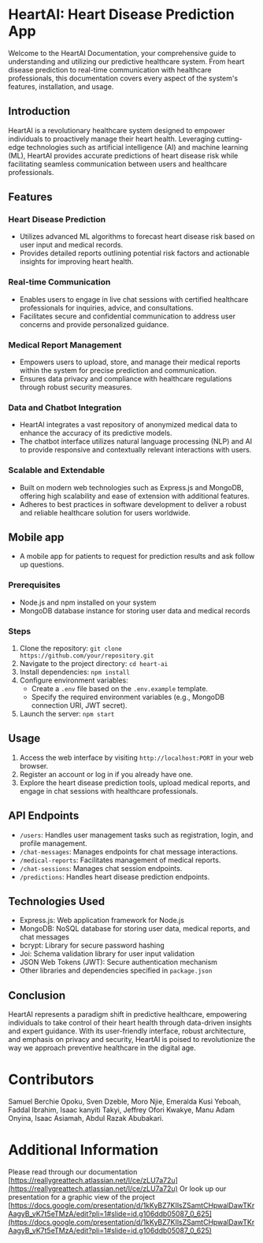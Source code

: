 # HeartAI: Heart Disease Prediction App 

Welcome to the HeartAI Documentation, your comprehensive guide to understanding and utilizing our predictive healthcare system. From heart disease prediction to real-time communication with healthcare professionals, this documentation covers every aspect of the system's features, installation, and usage.

## Introduction

HeartAI is a revolutionary healthcare system designed to empower individuals to proactively manage their heart health. Leveraging cutting-edge technologies such as artificial intelligence (AI) and machine learning (ML), HeartAI provides accurate predictions of heart disease risk while facilitating seamless communication between users and healthcare professionals.

## Features

### Heart Disease Prediction
- Utilizes advanced ML algorithms to forecast heart disease risk based on user input and medical records.
- Provides detailed reports outlining potential risk factors and actionable insights for improving heart health.

### Real-time Communication
- Enables users to engage in live chat sessions with certified healthcare professionals for inquiries, advice, and consultations.
- Facilitates secure and confidential communication to address user concerns and provide personalized guidance.

### Medical Report Management
- Empowers users to upload, store, and manage their medical reports within the system for precise prediction and communication.
- Ensures data privacy and compliance with healthcare regulations through robust security measures.

### Data and Chatbot Integration
- HeartAI integrates a vast repository of anonymized medical data to enhance the accuracy of its predictive models.
- The chatbot interface utilizes natural language processing (NLP) and AI to provide responsive and contextually relevant interactions with users.

### Scalable and Extendable
- Built on modern web technologies such as Express.js and MongoDB, offering high scalability and ease of extension with additional features.
- Adheres to best practices in software development to deliver a robust and reliable healthcare solution for users worldwide.

## Mobile app
- A mobile app for patients to request for prediction results and ask follow up questions.

### Prerequisites
- Node.js and npm installed on your system
- MongoDB database instance for storing user data and medical records

### Steps
1. Clone the repository: `git clone https://github.com/your/repository.git`
2. Navigate to the project directory: `cd heart-ai`
3. Install dependencies: `npm install`
4. Configure environment variables:
   - Create a `.env` file based on the `.env.example` template.
   - Specify the required environment variables (e.g., MongoDB connection URI, JWT secret).
5. Launch the server: `npm start`

## Usage

1. Access the web interface by visiting `http://localhost:PORT` in your web browser.
2. Register an account or log in if you already have one.
3. Explore the heart disease prediction tools, upload medical reports, and engage in chat sessions with healthcare professionals.

## API Endpoints

- `/users`: Handles user management tasks such as registration, login, and profile management.
- `/chat-messages`: Manages endpoints for chat message interactions.
- `/medical-reports`: Facilitates management of medical reports.
- `/chat-sessions`: Manages chat session endpoints.
- `/predictions`: Handles heart disease prediction endpoints.

## Technologies Used

- Express.js: Web application framework for Node.js
- MongoDB: NoSQL database for storing user data, medical reports, and chat messages
- bcrypt: Library for secure password hashing
- Joi: Schema validation library for user input validation
- JSON Web Tokens (JWT): Secure authentication mechanism
- Other libraries and dependencies specified in `package.json`

## Conclusion

HeartAI represents a paradigm shift in predictive healthcare, empowering individuals to take control of their heart health through data-driven insights and expert guidance. With its user-friendly interface, robust architecture, and emphasis on privacy and security, HeartAI is poised to revolutionize the way we approach preventive healthcare in the digital age.

# Contributors
Samuel Berchie Opoku, Sven Dzeble, Moro Njie, Emeralda Kusi Yeboah, Faddal Ibrahim, Isaac kanyiti Takyi, Jeffrey Ofori Kwakye, Manu Adam Onyina, Isaac Asiamah, Abdul Razak Abubakari.

# Additional Information
Please read through our documentation 
[https://reallygreattech.atlassian.net/l/ce/zLU7a72u](https://reallygreattech.atlassian.net/l/ce/zLU7a72u)
Or  look up our presentation for a graphic view of the project 
[https://docs.google.com/presentation/d/1kKyBZ7KIlsZSamtCHpwalDawTKrAagyB_vK7t5eTMzA/edit?pli=1#slide=id.g106ddb05087_0_625](https://docs.google.com/presentation/d/1kKyBZ7KIlsZSamtCHpwalDawTKrAagyB_vK7t5eTMzA/edit?pli=1#slide=id.g106ddb05087_0_625)
